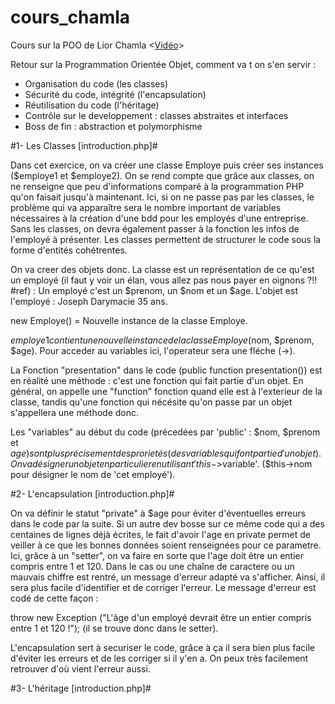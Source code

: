 # cours_chamla
Cours sur la POO de Lior Chamla
<[Vidéo](https://www.youtube.com/watch?v=fZcGXjg97Ns&list=PLpUhHhXoxrjcOTNSHdIo_hSwtXFku16mL&ab_channel=LiorCHAMLA)>

Retour sur la Programmation Orientée Objet, comment va t on s'en servir :

  - Organisation du code (les classes)
  - Sécurité du code, intégrité (l'encapsulation)
  - Réutilisation du code (l'héritage)
  - Contrôle sur le developpement : classes abstraites et interfaces
  - Boss de fin : abstraction et polymorphisme


#1- Les Classes [introduction.php]#

Dans cet exercice, on va créer une classe Employe puis créer ses instances ($employe1 et $employe2). On se rend compte que grâce aux classes, on ne renseigne que peu 
d'informations comparé à la programmation PHP qu'on faisait jusqu'à maintenant. Ici, si on ne passe pas par les classes, le problème qui va apparaître sera le nombre
important de variables nécessaires à la création d'une bdd pour les employés d'une entreprise. Sans les classes, on devra également passer à la fonction les infos de 
l'employé à présenter.
Les classes permettent de structurer le code sous la forme d'entités cohétrentes.

On va creer des objets donc. La classe est un représentation de ce qu'est un employé (il faut y voir un élan, vous allez pas nous payer en oignons ?!! #ref) : Un employé
c'est un $prenom, un $nom et un $age. L'objet est l'employé : Joseph Darymacie 35 ans.

new Employe() = Nouvelle instance de la classe Employe.

$employe1 contient une nouvelle instance de la classe Employe ($nom, $prenom, $age).
Pour acceder au variables ici, l'operateur sera une fléche (->).

La Fonction "presentation" dans le code (public function presentation()) est en réalité une méthode : c'est une fonction qui fait partie d'un objet. En général, on 
appelle une "function" fonction quand elle est à l'exterieur de la classe, tandis qu'une fonction qui nécésite qu'on passe par un objet s'appellera une méthode donc.

Les "variables" au début du code (précedées par 'public' : $nom, $prenom et $age) sont plus précisement des prorietés (des variables qui font partie d'un objet).
On va désigner un objet en particulier en utilisant 'this->$variable'. ($this->nom pour désigner le nom de 'cet employé').

#2- L'encapsulation [introduction.php]#


On va définir le statut "private" à $age pour éviter d'éventuelles erreurs dans le code par la suite. Si un autre dev bosse sur ce même code qui a des centaines de lignes déjà écrites, le fait d'avoir l'age en private permet de veiller à ce que les bonnes données soient renseignées pour ce parametre.
Ici, grâce à un "setter", on va faire en sorte que l'age doit être un entier compris entre 1 et 120. Dans le cas ou une chaîne de caractere ou un mauvais chiffre est rentré, un message d'erreur adapté va s'afficher. Ainsi, il sera plus facile d'identifier et de corriger l'erreur. Le message d'erreur est codé de cette façon :

throw new Exception ("L'âge d'un employé devrait être un entier compris entre 1 et 120 !"); (il se trouve donc dans le setter).

L'encapsulation sert à securiser le code, grâce à ça il sera bien plus facile d'éviter les erreurs et de les corriger si il y'en a. On peux très facilement retrouver d'où vient l'erreur aussi.

#3- L'héritage [introduction.php]#

